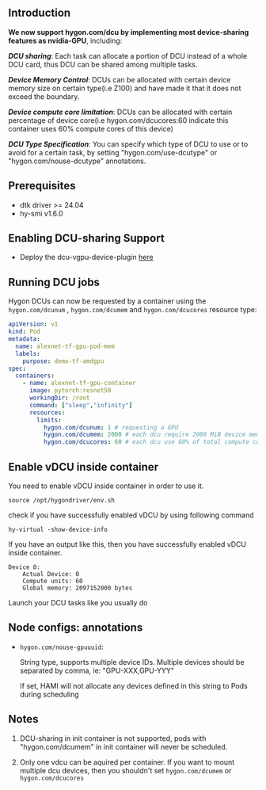 ## Introduction

**We now support hygon.com/dcu by implementing most device-sharing features as nvidia-GPU**, including:

***DCU sharing***: Each task can allocate a portion of DCU instead of a whole DCU card, thus DCU can be shared among multiple tasks.

***Device Memory Control***: DCUs can be allocated with certain device memory size on certain type(i.e Z100) and have made it that it does not exceed the boundary.

***Device compute core limitation***: DCUs can be allocated with certain percentage of device core(i.e hygon.com/dcucores:60 indicate this container uses 60% compute cores of this device)

***DCU Type Specification***: You can specify which type of DCU to use or to avoid for a certain task, by setting "hygon.com/use-dcutype" or "hygon.com/nouse-dcutype" annotations. 

## Prerequisites

* dtk driver >= 24.04
* hy-smi v1.6.0

## Enabling DCU-sharing Support

* Deploy the dcu-vgpu-device-plugin [here](https://github.com/Project-HAMi/dcu-vgpu-device-plugin)


## Running DCU jobs

Hygon DCUs can now be requested by a container
using the `hygon.com/dcunum` , `hygon.com/dcumem` and `hygon.com/dcucores` resource type:

```yaml
apiVersion: v1
kind: Pod
metadata:
  name: alexnet-tf-gpu-pod-mem
  labels:
    purpose: demo-tf-amdgpu
spec:
  containers:
    - name: alexnet-tf-gpu-container
      image: pytorch:resnet50
      workingDir: /root
      command: ["sleep","infinity"]
      resources:
        limits:
          hygon.com/dcunum: 1 # requesting a GPU
          hygon.com/dcumem: 2000 # each dcu require 2000 MiB device memory
          hygon.com/dcucores: 60 # each dcu use 60% of total compute cores

```

## Enable vDCU inside container

You need to enable vDCU inside container in order to use it.
```
source /opt/hygondriver/env.sh
```

check if you have successfully enabled vDCU by using following command

```
hy-virtual -show-device-info
```

If you have an output like this, then you have successfully enabled vDCU inside container.

```
Device 0:
	Actual Device: 0
	Compute units: 60
	Global memory: 2097152000 bytes
```

Launch your DCU tasks like you usually do

## Node configs: annotations

* `hygon.com/nouse-gpuuuid`:
  
  String type, supports multiple device IDs. Multiple devices should be separated by comma, ie: "GPU-XXX,GPU-YYY"

  If set, HAMI will not allocate any devices defined in this string to Pods during scheduling

## Notes

1. DCU-sharing in init container is not supported, pods with "hygon.com/dcumem" in init container will never be scheduled.

2. Only one vdcu can be aquired per container. If you want to mount multiple dcu devices, then you shouldn't set `hygon.com/dcumem` or `hygon.com/dcucores`
